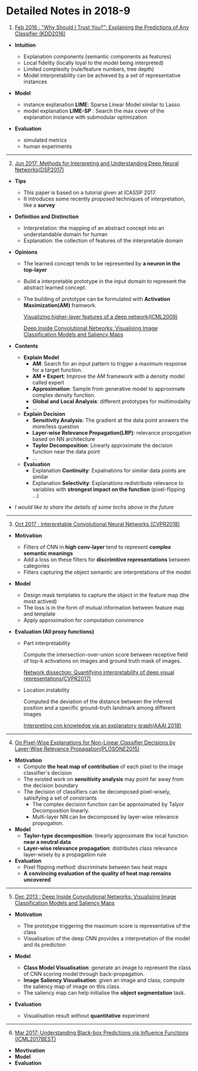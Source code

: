 
# Detailed Notes in 2018-9

1. [Feb 2016 : "Why Should I Trust You?": Explaining the Predictions of Any Classifier (KDD2016)](https://arxiv.org/abs/1602.04938) 

- **Intuition**

  - Explanation components (semantic components as features)
  - Local fidelity (locally loyal to the model being interpreted)
  - Limited complexity (rule/feature numbers, tree depth)
  - Model interpretability can be achieved by a set of representative instances
- **Model**
  - instance explanation **LIME**: Sparse Linear Model similar to Lasso
  - model explanation **LIME-SP** : Search the max cover of the explanation instance with submodular optimization
- **Evaluation**
  - simulated metrics
  - human experiments

---

2. [Jun 2017: Methods for Interpreting and Understanding Deep Neural Networks(DSP2017)](http://cn.arxiv.org/abs/1706.07979)

- **Tips**
  - This paper is based on a tutorial given at ICASSP 2017.
  - It introduces some recently proposed techniques of interpretation, like a **survey**

- **Definition and Distinction**

  - Interpretation: the mapping of an abstract concept into an understandable domain for human
  - Explanation: the collection of features of the interpretable domain

- **Opinions**

  - The learned concept tends to be represented by **a neuron in the top-layer**

  - Build a interpretable prototype in the input domain to represent the abstract learned concept.

  - The building of prototype can be formulated with **Activation Maximization(AM)** framwork.

    [Visualizing higher-layer features of a deep network(ICML2009)](http://pdfs.semanticscholar.org/65d9/94fb778a8d9e0f632659fb33a082949a50d3.pdf)

    [Deep Inside Convolutional Networks: Visualising Image Classification Models and Saliency Maps](http://cn.arxiv.org/abs/1312.6034)

- **Contents**

  - **Explain Model**
    - **AM**: Search for an input pattern to trigger a maximum response for a target function.
    - **AM + Expert**: Improve the AM framework with a density model called expert
    - **Approximation**: Sample from generative model to approximate complex density function.
    - **Global and Local Analysis**: different prototypes for multimodality
    - ...
  - **Explain Decision**
    - **Sensitivity Analysis**: The gradient at the data point answers the more/less question
    - **Layer-wise Relevance Propagation(LRP)**: relevance propogation based on NN architecture
    - **Taylor Decomposition**: Linearly approximate the decision function near the data point
    - ...
  - **Evaluation**
    - Explanation **Continuity**: Expalnations for similar data points are similar
    - Explanation **Selectivity**: Explanations redistribute relevance to variables with **strongest impact on the function** (pixel-flipping ...)

- *I would like to share the details of some techs above in the future*

---

3. [Oct 2017 : Interpretable Convolutional Neural Networks (CVPR2018)](https://arxiv.org/abs/1710.00935) 

- **Motivation**

  - Filters of CNN in **high conv-layer** tend to represent **complex semantic meanings**
  - Add a loss on these filters for **discrimitive representations** between categories
  - Filters capturing the object semantic are interpretations of the model

- **Model**

  - Design mask templates to capture the object in the feature map (the most actived)
  - The loss is in the form of mutual information between feature map and template
  - Apply approximation for computation convinence

- **Evaluation (All proxy functions)**

  - Part interpretability

    Compute the intersection-over-union score between receptive field of top-k activations on images and ground truth mask of images.

    [Network dissection: Quantifying interpretability of deep visual representations(CVPR2017)](https://arxiv.org/abs/1704.05796)

  - Location instability

    Computed the deviation of the distance between the inferred position and a specific ground-truth landmark among different images

    [Interpreting cnn knowledge via an explanatory graph(AAAI 2018)](https://arxiv.org/abs/1708.01785)

---

4. [On Pixel-Wise Explanations for Non-Linear Classifier Decisions by Layer-Wise Relevance Propagation(PLOSONE2015)](https://journals.plos.org/plosone/article?id=10.1371/journal.pone.0130140) 

- **Motivation**
  - Compute **the heat map of contribution** of each pixel to the image classifier's decision
  - The existed work on **sensitivity analysis** may point far away from the decision boundary
  - The decision of classifiers can be decomposed pixel-wisely, satisifying a set of constriants
    - The complex decision function can be approximated by Talyor Decomposition linearly.
    - Multi-layer NN can be decomposed by layer-wise relevance propogation.
- **Model**
  - **Taylor-type decomposition**: linearly approximate the local function **near a neutral data**
  - **Layer-wise relevance propagation**: distributes class relevance layer-wisely by a propagation rule
- **Evaluation**
  - Pixel flipping method: discriminate between two heat maps
  - **A convincing evaluation of the quality of heat map remains uncovered**

---

5. [Dec 2013 : Deep Inside Convolutional Networks: Visualising Image Classification Models and Saliency Maps](http://cn.arxiv.org/pdf/1312.6034v2)

- **Motivation**
  - The prototype triggering the maximum score is representative of the class
  - Visualisation of the deep CNN provides a interpretation of the model and its prediction

- **Model**
  - **Class Model Visualisation**: generate an image to represent the class of CNN scoring model through back-propagation.
  - **Image Saliency Visualisation**: given an image and class, compute the saliency map of image on this class.
  - The saliency map can help initialise the **object segmentation** task.
- **Evaluation**
  - Visualisation result without **quantitative** experiment

---

6. [Mar 2017: Understanding Black-box Predictions via Influence Functions (ICML2017BEST)](https://arxiv.org/abs/1703.04730)

- **Movtivation**
- **Model**
- **Evaluation**